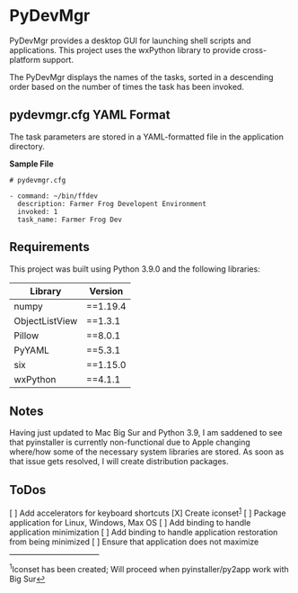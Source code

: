# PyDevMgr

PyDevMgr provides a desktop GUI for launching shell scripts and applications. This project uses the wxPython library to provide cross-platform support.

The PyDevMgr displays the names of the tasks, sorted in a descending order based on the number of times the task has been invoked.

## pydevmgr.cfg YAML Format

The task parameters are stored in a YAML-formatted file in the application directory.

**Sample File**
```
# pydevmgr.cfg

- command: ~/bin/ffdev
  description: Farmer Frog Developent Environment
  invoked: 1
  task_name: Farmer Frog Dev
```

## Requirements

This project was built using Python 3.9.0 and the following libraries:


| Library | Version |
| ------- | ------- |
| numpy   | ==1.19.4 |
| ObjectListView | ==1.3.1 |
| Pillow | ==8.0.1 |
| PyYAML | ==5.3.1 |
| six | ==1.15.0 |
| wxPython | ==4.1.1 |

## Notes

Having just updated to Mac Big Sur and Python 3.9, I am saddened to see that pyinstaller is currently non-functional due to Apple changing where/how some of the necessary system libraries are stored. As soon as that issue gets resolved, I will create distribution packages.

## ToDos

[ ] Add accelerators for keyboard shortcuts
[X] Create iconset<sup><a href="#fn1">1</a></sup>
[ ] Package application for Linux, Windows, Max OS
[ ] Add binding to handle application minimization
[ ] Add binding to handle application restoration from being minimized
[ ] Ensure that application does not maximize
<hr style="width: 10rem; height: 1px; border: none; background: #000;">
<sup id="fn1">1</sup>Iconset has been created; Will proceed when pyinstaller/py2app work with Big Sur<a href="#fnid1">&#x21a9;</a>